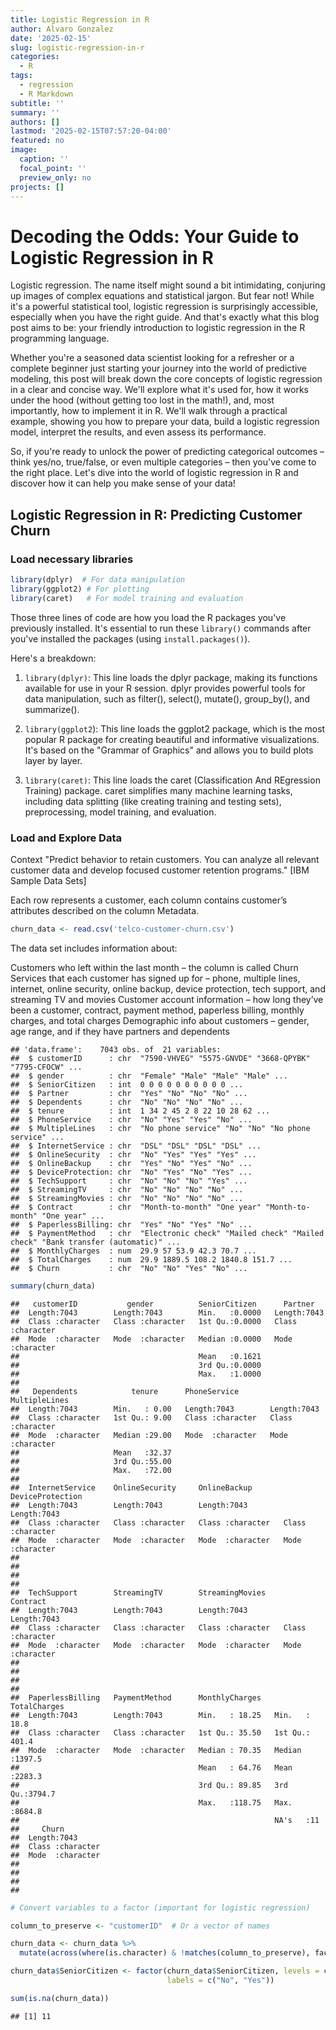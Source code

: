 ```yaml
---
title: Logistic Regression in R
author: Alvaro Gonzalez
date: '2025-02-15'
slug: logistic-regression-in-r
categories:
  - R
tags:
  - regression
  - R Markdown
subtitle: ''
summary: ''
authors: []
lastmod: '2025-02-15T07:57:20-04:00'
featured: no
image:
  caption: ''
  focal_point: ''
  preview_only: no
projects: []
---
```


# Decoding the Odds: Your Guide to Logistic Regression in R

Logistic regression.  The name itself might sound a bit intimidating, conjuring up images of complex equations and statistical jargon. But fear not!  While it's a powerful statistical tool, logistic regression is surprisingly accessible, especially when you have the right guide.  And that's exactly what this blog post aims to be: your friendly introduction to logistic regression in the R programming language.

Whether you're a seasoned data scientist looking for a refresher or a complete beginner just starting your journey into the world of predictive modeling, this post will break down the core concepts of logistic regression in a clear and concise way. We'll explore what it's used for, how it works under the hood (without getting too lost in the math!), and, most importantly, how to implement it in R.  We'll walk through a practical example, showing you how to prepare your data, build a logistic regression model, interpret the results, and even assess its performance.

So, if you're ready to unlock the power of predicting categorical outcomes – think yes/no, true/false, or even multiple categories – then you've come to the right place. Let's dive into the world of logistic regression in R and discover how it can help you make sense of your data!

## Logistic Regression in R: Predicting Customer Churn

### Load necessary libraries

``` r
library(dplyr)  # For data manipulation
library(ggplot2) # For plotting
library(caret)   # For model training and evaluation
```

Those three lines of code are how you load the R packages you've previously installed.  It's essential to run these `library()` commands after you've installed the packages (using `install.packages()`).

Here's a breakdown:

1. `library(dplyr)`: This line loads the dplyr package, making its functions available for use in your R session.  dplyr provides powerful tools for data manipulation, such as filter(), select(), mutate(), group_by(), and summarize().

2. `library(ggplot2`): This line loads the ggplot2 package, which is the most popular R package for creating beautiful and informative visualizations.  It's based on the "Grammar of Graphics" and allows you to build plots layer by layer.

3. `library(caret)`: This line loads the caret (Classification And REgression Training) package.  caret simplifies many machine learning tasks, including data splitting (like creating training and testing sets), preprocessing, model training, and evaluation.

### Load and Explore Data
Context
"Predict behavior to retain customers. You can analyze all relevant customer data and develop focused customer retention programs." [IBM Sample Data Sets]

Each row represents a customer, each column contains customer’s attributes described on the column Metadata.

``` r
churn_data <- read.csv('telco-customer-churn.csv')
```
The data set includes information about:

Customers who left within the last month – the column is called Churn
Services that each customer has signed up for – phone, multiple lines, internet, online security, online backup, device protection, tech support, and streaming TV and movies
Customer account information – how long they’ve been a customer, contract, payment method, paperless billing, monthly charges, and total charges
Demographic info about customers – gender, age range, and if they have partners and dependents

```
## 'data.frame':	7043 obs. of  21 variables:
##  $ customerID      : chr  "7590-VHVEG" "5575-GNVDE" "3668-QPYBK" "7795-CFOCW" ...
##  $ gender          : chr  "Female" "Male" "Male" "Male" ...
##  $ SeniorCitizen   : int  0 0 0 0 0 0 0 0 0 0 ...
##  $ Partner         : chr  "Yes" "No" "No" "No" ...
##  $ Dependents      : chr  "No" "No" "No" "No" ...
##  $ tenure          : int  1 34 2 45 2 8 22 10 28 62 ...
##  $ PhoneService    : chr  "No" "Yes" "Yes" "No" ...
##  $ MultipleLines   : chr  "No phone service" "No" "No" "No phone service" ...
##  $ InternetService : chr  "DSL" "DSL" "DSL" "DSL" ...
##  $ OnlineSecurity  : chr  "No" "Yes" "Yes" "Yes" ...
##  $ OnlineBackup    : chr  "Yes" "No" "Yes" "No" ...
##  $ DeviceProtection: chr  "No" "Yes" "No" "Yes" ...
##  $ TechSupport     : chr  "No" "No" "No" "Yes" ...
##  $ StreamingTV     : chr  "No" "No" "No" "No" ...
##  $ StreamingMovies : chr  "No" "No" "No" "No" ...
##  $ Contract        : chr  "Month-to-month" "One year" "Month-to-month" "One year" ...
##  $ PaperlessBilling: chr  "Yes" "No" "Yes" "No" ...
##  $ PaymentMethod   : chr  "Electronic check" "Mailed check" "Mailed check" "Bank transfer (automatic)" ...
##  $ MonthlyCharges  : num  29.9 57 53.9 42.3 70.7 ...
##  $ TotalCharges    : num  29.9 1889.5 108.2 1840.8 151.7 ...
##  $ Churn           : chr  "No" "No" "Yes" "No" ...
```

``` r
summary(churn_data)
```

```
##   customerID           gender          SeniorCitizen      Partner         
##  Length:7043        Length:7043        Min.   :0.0000   Length:7043       
##  Class :character   Class :character   1st Qu.:0.0000   Class :character  
##  Mode  :character   Mode  :character   Median :0.0000   Mode  :character  
##                                        Mean   :0.1621                     
##                                        3rd Qu.:0.0000                     
##                                        Max.   :1.0000                     
##                                                                           
##   Dependents            tenure      PhoneService       MultipleLines     
##  Length:7043        Min.   : 0.00   Length:7043        Length:7043       
##  Class :character   1st Qu.: 9.00   Class :character   Class :character  
##  Mode  :character   Median :29.00   Mode  :character   Mode  :character  
##                     Mean   :32.37                                        
##                     3rd Qu.:55.00                                        
##                     Max.   :72.00                                        
##                                                                          
##  InternetService    OnlineSecurity     OnlineBackup       DeviceProtection  
##  Length:7043        Length:7043        Length:7043        Length:7043       
##  Class :character   Class :character   Class :character   Class :character  
##  Mode  :character   Mode  :character   Mode  :character   Mode  :character  
##                                                                             
##                                                                             
##                                                                             
##                                                                             
##  TechSupport        StreamingTV        StreamingMovies      Contract        
##  Length:7043        Length:7043        Length:7043        Length:7043       
##  Class :character   Class :character   Class :character   Class :character  
##  Mode  :character   Mode  :character   Mode  :character   Mode  :character  
##                                                                             
##                                                                             
##                                                                             
##                                                                             
##  PaperlessBilling   PaymentMethod      MonthlyCharges    TotalCharges   
##  Length:7043        Length:7043        Min.   : 18.25   Min.   :  18.8  
##  Class :character   Class :character   1st Qu.: 35.50   1st Qu.: 401.4  
##  Mode  :character   Mode  :character   Median : 70.35   Median :1397.5  
##                                        Mean   : 64.76   Mean   :2283.3  
##                                        3rd Qu.: 89.85   3rd Qu.:3794.7  
##                                        Max.   :118.75   Max.   :8684.8  
##                                                         NA's   :11      
##     Churn          
##  Length:7043       
##  Class :character  
##  Mode  :character  
##                    
##                    
##                    
## 
```

``` r
# Convert variables to a factor (important for logistic regression)

column_to_preserve <- "customerID"  # Or a vector of names

churn_data <- churn_data %>%
  mutate(across(where(is.character) & !matches(column_to_preserve), factor))
```


``` r
churn_data$SeniorCitizen <- factor(churn_data$SeniorCitizen, levels = c(0, 1),
                                   labels = c("No", "Yes"))
```



``` r
sum(is.na(churn_data))
```

```
## [1] 11
```



